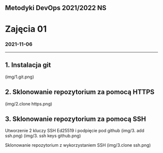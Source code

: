 ## Metodyki DevOps 2021/2022 NS
# Zajęcia 01
### 2021-11-06
---
 
## 1. Instalacja git 
(img/1.git.png)

## 2. Sklonowanie repozytorium za pomocą HTTPS
(img/2.clone https.png)

## 3. Sklonowanie repozytorium za pomocą SSH

Utworzenie 2 kluczy SSH Ed25519 i podpięcie pod github
(img/3. add ssh.png)
(img/3. ssh keys github.png)

Sklonowanie repozytorium z wykorzystaniem SSH
(img/3.clone ssh.png)